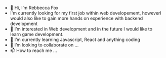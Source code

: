- 👋 Hi, I’m Rebbecca Fox
- I'm currently looking for my first job within web developement, howeverI would also like to gain more hands on experience with backend development
- 👀 I’m interested in Web development and in the future I would like to learn game development.
- 🌱 I’m currently learning Javascript, React and anything coding
- 💞️ I’m looking to collaborate on ...
- 📫 How to reach me ...

<!---
RFox39/RFox39 is a ✨ special ✨ repository because its `README.md` (this file) appears on your GitHub profile.
You can click the Preview link to take a look at your changes.
--->
